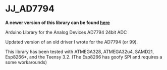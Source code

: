 # JJ_AD7794

**A newer version of this library can be found [here](https://github.com/NHBSystems/NHB_AD7794)** 

Arduino Library for the Analog Devices AD7794 24bit ADC

Updated version of an old driver I wrote for the AD7794 (or 99). 

This library has been tested with ATMEGA328, ATMEGA32u4, SAMD21, Esp8266*, and the Teensy 3.2. (The Esp8266 has goofy SPI and requires a some workarounds)
